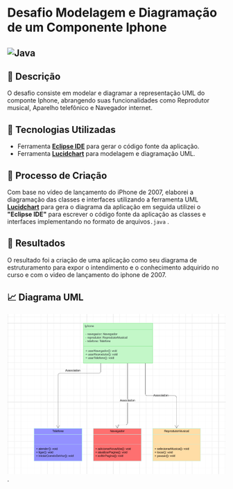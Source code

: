 # Desafio Modelagem e Diagramação de um Componente Iphone

## ![Java](https://img.shields.io/badge/java-%23ED8B00.svg?style=for-the-badge&logo=openjdk&logoColor=white)

## 📒 Descrição

O desafio consiste em modelar e diagramar a representação UML do componte Iphone, abrangendo suas funcionalidades como Reprodutor musical, Aparelho telefônico e Navegador internet.

## 🤖 Tecnologias Utilizadas

- Ferramenta **[Eclipse IDE](https://eclipseide.org/)** para gerar o código fonte da aplicação.
- Ferramenta **[Lucidchart](https://www.lucidchart.com)** para modelagem e diagramação UML.

## 🧐 Processo de Criação
Com base no vídeo de lançamento do iPhone de 2007, elaborei a diagramação das classes e interfaces utilizando a ferramenta UML **[Lucidchart](https://www.lucidchart.com)** para gera o diagrama da aplicação em seguida utilizei o **"Eclipse IDE"** para escrever o código fonte da aplicação as classes e interfaces implementando no formato de arquivos`.java` .

## 🚀 Resultados

O resultado foi a criação de uma aplicação como seu diagrama de estruturamento para expor o intendimento e o conhecimento adquirido no curso e com o video de lançamento do iphone de 2007.

## 📈 Diagrama UML

![Diagrama](https://github.com/RobsonJS-17/trilha-desafio-poo-uml/blob/main/IphoneUml/ImagemUml/IphoneUml_02.PNG).

